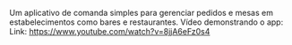 Um aplicativo de comanda simples para gerenciar pedidos e mesas em estabelecimentos como bares e restaurantes.
Vídeo demonstrando o app:
Link: https://www.youtube.com/watch?v=8jjA6eFz0s4
